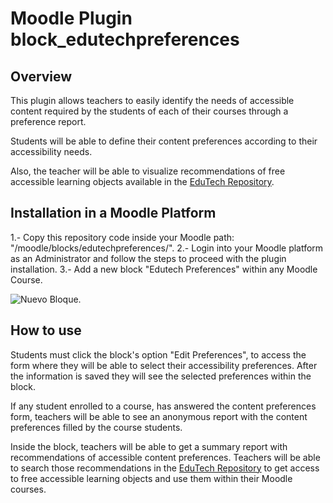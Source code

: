 # Moodle Plugin block_edutechpreferences

## Overview
This plugin allows teachers to easily identify the needs of accessible content required by the students of each of their courses through a preference report.

Students will be able to define their content preferences according to their accessibility needs.

Also, the teacher will be able to visualize recommendations of free accessible learning objects available in the [EduTech Repository](https://repositorio.edutech-project.org/).

## Installation in a Moodle Platform
1.- Copy this repository code inside your Moodle path:  "/moodle/blocks/edutechpreferences/".
2.- Login into your Moodle platform as an Administrator and follow the steps to proceed with the plugin installation.
3.- Add a new block "Edutech Preferences" within any Moodle Course.

![Nuevo Bloque](https://github.com/ezio19r/edutechpreferences/tree/master/docs/newblock.png).


## How to use
Students must click the block's option "Edit Preferences", to access the form where they will be able to select their accessibility preferences.
After the information is saved they will see the selected preferences within the block.

If any student enrolled to a course, has answered the content preferences form, teachers will be able to see an anonymous report with the content preferences filled by the course students.

Inside the block, teachers will be able to get a summary report with recommendations of accessible content preferences. Teachers will be able to search those recommendations in the  [EduTech Repository](https://repositorio.edutech-project.org/) to get access to free accessible learning objects and use them within their Moodle courses.
